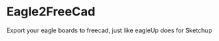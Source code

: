Eagle2FreeCad
=============

Export your eagle boards to freecad, just like eagleUp does for Sketchup
